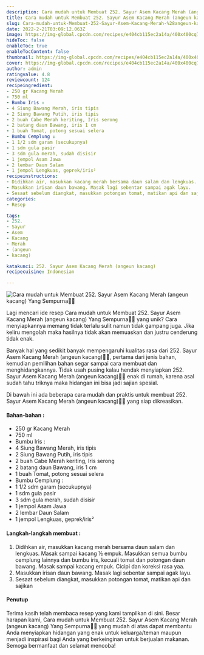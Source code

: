 ```yaml
---
description: Cara mudah untuk Membuat 252. Sayur Asem Kacang Merah (angeun kacang) Yang Sempurna"
title: Cara mudah untuk Membuat 252. Sayur Asem Kacang Merah (angeun kacang) Yang Sempurna
slug: Cara-mudah-untuk-Membuat-252-Sayur-Asem-Kacang-Merah-%28angeun-kacang%29-Yang-Sempurna
date: 2022-2-21T03:09:12.063Z
image: https://img-global.cpcdn.com/recipes/e404cb115ec2a14a/400x400cq70/photo.jpg
hideToc: false
enableToc: true
enableTocContent: false
thumbnail: https://img-global.cpcdn.com/recipes/e404cb115ec2a14a/400x400cq70/photo.jpg
cover: https://img-global.cpcdn.com/recipes/e404cb115ec2a14a/400x400cq70/photo.jpg
author: admin
ratingvalue: 4.8
reviewcount: 124
recipeingredient:
- 250 gr Kacang Merah
- 750 ml
- Bumbu Iris :
- 4 Siung Bawang Merah, iris tipis
- 2 Siung Bawang Putih, iris tipis
- 2 buah Cabe Merah keriting, Iris serong
- 2 batang daun Bawang, iris 1 cm
- 1 buah Tomat, potong sesuai selera
- Bumbu Cemplung :
- 1 1/2 sdm garam (secukupnya)
- 1 sdm gula pasir
- 3 sdm gula merah, sudah disisir
- 1 jempol Asam Jawa
- 2 lembar Daun Salam
- 1 jempol Lengkuas, geprek/iris²
recipeinstructions:
- Didihkan air, masukkan kacang merah bersama daun salam dan lengkuas. Masak sampai kacang ½ empuk. Masukkan semua bumbu cemplung lainnya dan bumbu iris, kecuali tomat dan potongan daun bawang. Masak sampai kacang empuk. Cicipi dan koreksi rasa yaa.
- Masukkan irisan daun bawang. Masak lagi sebentar sampai agak layu.
- Sesaat sebelum diangkat, masukkan potongan tomat, matikan api dan sajikan
categories:
- Resep

tags:
- 252.
- Sayur
- Asem
- Kacang
- Merah
- (angeun
- kacang)

katakunci: 252. Sayur Asem Kacang Merah (angeun kacang)
recipecuisine: Indonesian

---
```


![Cara mudah untuk Membuat 252. Sayur Asem Kacang Merah (angeun kacang) Yang Sempurna👩‍🍳](https://img-global.cpcdn.com/recipes/e404cb115ec2a14a/400x400cq70/photo.jpg)

Lagi mencari ide resep Cara mudah untuk Membuat 252. Sayur Asem Kacang Merah (angeun kacang) Yang Sempurna👩‍🍳 yang unik? Cara menyiapkannya memang tidak terlalu sulit namun tidak gampang juga. Jika keliru mengolah maka hasilnya tidak akan memuaskan dan justru cenderung tidak enak.

Banyak hal yang sedikit banyak mempengaruhi kualitas rasa dari 252. Sayur Asem Kacang Merah (angeun kacang)👩‍🍳, pertama dari jenis bahan, kemudian pemilihan bahan segar sampai cara membuat dan menghidangkannya. Tidak usah pusing kalau hendak menyiapkan 252. Sayur Asem Kacang Merah (angeun kacang)👩‍🍳 enak di rumah, karena asal sudah tahu triknya maka hidangan ini bisa jadi sajian spesial.

Di bawah ini ada beberapa cara mudah dan praktis untuk membuat 252. Sayur Asem Kacang Merah (angeun kacang)👩‍🍳 yang siap dikreasikan.

<!--inarticleads1-->

#### Bahan-bahan :

- 250 gr Kacang Merah
- 750 ml
- Bumbu Iris :
- 4 Siung Bawang Merah, iris tipis
- 2 Siung Bawang Putih, iris tipis
- 2 buah Cabe Merah keriting, Iris serong
- 2 batang daun Bawang, iris 1 cm
- 1 buah Tomat, potong sesuai selera
- Bumbu Cemplung :
- 1 1/2 sdm garam (secukupnya)
- 1 sdm gula pasir
- 3 sdm gula merah, sudah disisir
- 1 jempol Asam Jawa
- 2 lembar Daun Salam
- 1 jempol Lengkuas, geprek/iris²

<!--inarticleads2-->

#### Langkah-langkah membuat :

1. Didihkan air, masukkan kacang merah bersama daun salam dan lengkuas. Masak sampai kacang ½ empuk. Masukkan semua bumbu cemplung lainnya dan bumbu iris, kecuali tomat dan potongan daun bawang. Masak sampai kacang empuk. Cicipi dan koreksi rasa yaa.
1. Masukkan irisan daun bawang. Masak lagi sebentar sampai agak layu.
1. Sesaat sebelum diangkat, masukkan potongan tomat, matikan api dan sajikan

#### Penutup

Terima kasih telah membaca resep yang kami tampilkan di sini. Besar harapan kami, Cara mudah untuk Membuat 252. Sayur Asem Kacang Merah (angeun kacang) Yang Sempurna👩‍🍳 yang mudah di atas dapat membantu Anda menyiapkan hidangan yang enak untuk keluarga/teman maupun menjadi inspirasi bagi Anda yang berkeinginan untuk berjualan makanan. Semoga bermanfaat dan selamat mencoba!